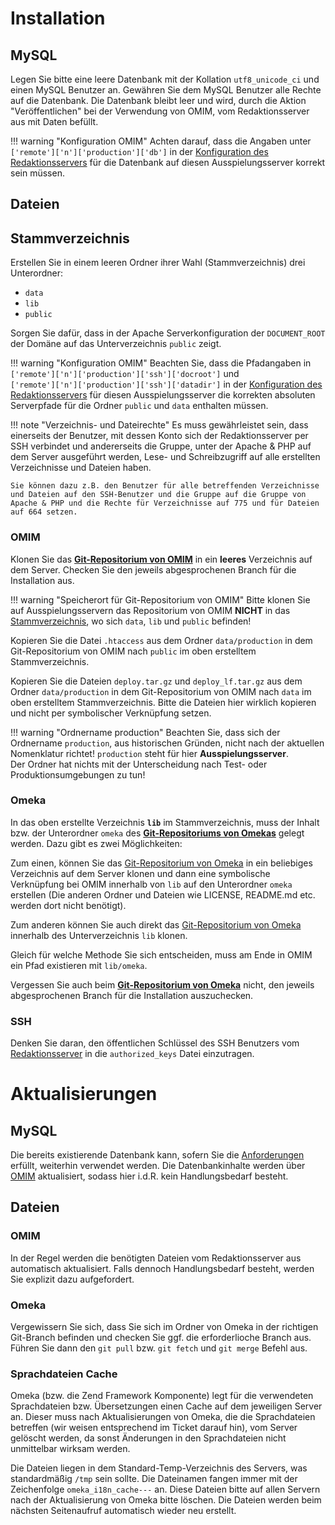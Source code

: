 
# Installation

## MySQL

Legen Sie bitte eine leere Datenbank mit der Kollation `utf8_unicode_ci` und einen MySQL Benutzer an. Gewähren Sie dem MySQL Benutzer alle Rechte auf die Datenbank.
Die Datenbank bleibt leer und wird, durch die Aktion "Veröffentlichen" bei der Verwendung von OMIM, vom Redaktionsserver aus mit Daten befüllt.

!!! warning "Konfiguration OMIM"
    Achten darauf, dass die Angaben unter  
    `['remote']['n']['production']['db']` in der 
    [Konfiguration des Redaktionsservers](dev-srv.html#appconfigomimphp)
    für die Datenbank auf diesen Ausspielungsserver korrekt sein müssen.

## Dateien
## Stammverzeichnis

Erstellen Sie in einem leeren Ordner ihrer Wahl (Stammverzeichnis) drei Unterordner:

- `data`
- `lib`
- `public`

Sorgen Sie dafür, dass in der Apache Serverkonfiguration der `DOCUMENT_ROOT` der Domäne auf das Unterverzeichnis `public` zeigt.

!!! warning "Konfiguration OMIM"
    Beachten Sie, dass die Pfadangaben in  
    `['remote']['n']['production']['ssh']['docroot']` und  
    `['remote']['n']['production']['ssh']['datadir']` in der 
    [Konfiguration des Redaktionsservers](dev-srv.html#appconfigomimphp)
    für diesen Ausspielungsserver die korrekten absoluten Serverpfade für die Ordner `public` und `data` enthalten müssen.

!!! note "Verzeichnis- und Dateirechte"
    Es muss gewährleistet sein, dass einerseits der Benutzer, mit dessen Konto sich der Redaktionsserver per SSH verbindet und andererseits die Gruppe, unter der Apache & PHP auf dem Server ausgeführt werden, Lese- und Schreibzugriff auf alle erstellten Verzeichnisse und Dateien haben.

    Sie können dazu z.B. den Benutzer für alle betreffenden Verzeichnisse und Dateien auf den SSH-Benutzer und die Gruppe auf die Gruppe von Apache & PHP und die Rechte für Verzeichnisse auf 775 und für Dateien auf 664 setzen.

### OMIM

Klonen Sie das **[Git-Repositorium von OMIM][repo_omim]** in ein **leeres** Verzeichnis auf dem Server. Checken Sie den jeweils abgesprochenen Branch für die Installation aus. 

!!! warning "Speicherort für Git-Repositorium von OMIM"
    Bitte klonen Sie auf Ausspielungsservern das Repositorium von OMIM **NICHT** in das [Stammverzeichnis](#stammverzeichnis), wo sich `data`, `lib` und `public` befinden!

Kopieren Sie die Datei `.htaccess` aus dem Ordner `data/production` in dem Git-Repositorium von OMIM nach `public` im oben erstelltem Stammverzeichnis.

Kopieren Sie die Dateien `deploy.tar.gz` und `deploy_lf.tar.gz` aus dem Ordner `data/production` in dem Git-Repositorium von OMIM nach `data` im oben erstelltem Stammverzeichnis. Bitte die Dateien hier wirklich kopieren und nicht per symbolischer Verknüpfung setzen.

!!! warning "Ordnername production"
    Beachten Sie, dass sich der Ordnername `production`, aus historischen Gründen, 
    nicht nach der aktuellen Nomenklatur richtet! `production` steht für hier **Ausspielungsserver**.  
    Der Ordner hat nichts mit der Unterscheidung nach Test- oder Produktionsumgebungen zu tun!

### Omeka

In das oben erstellte Verzeichnis **`lib`** im Stammverzeichnis, muss der Inhalt bzw. der Unterordner `omeka` des **[Git-Repositoriums von Omekas][repo_omeka]** gelegt werden. Dazu gibt es zwei Möglichkeiten:

Zum einen, können Sie das [Git-Repositorium von Omeka][repo_omeka] in ein beliebiges Verzeichnis auf dem Server klonen und dann eine symbolische Verknüpfung bei OMIM innerhalb von `lib` auf den Unterordner `omeka` erstellen (Die anderen Ordner und Dateien wie LICENSE, README.md etc. werden dort nicht benötigt). 

Zum anderen können Sie auch direkt das [Git-Repositorium von Omeka][repo_omeka] innerhalb des Unterverzeichnis `lib` klonen.

Gleich für welche Methode Sie sich entscheiden, muss am Ende in OMIM ein Pfad existieren mit `lib/omeka`.

Vergessen Sie auch beim **[Git-Repositorium von Omeka][repo_omeka]** nicht, den jeweils abgesprochenen Branch für die Installation auszuchecken.

### SSH

Denken Sie daran, den öffentlichen Schlüssel des SSH Benutzers vom [Redaktionsserver](index.html#redaktionsserver) in die `authorized_keys` Datei einzutragen.

# Aktualisierungen
## MySQL

Die bereits existierende Datenbank kann, sofern Sie die [Anforderungen](install.html#mysql-server) erfüllt, weiterhin verwendet werden.
Die Datenbankinhalte werden über [OMIM](index.html#omeka-multiinstanz-manager-omim) aktualisiert, sodass hier i.d.R. kein Handlungsbedarf besteht.


## Dateien
### OMIM

In der Regel werden die benötigten Dateien vom Redaktionsserver aus automatisch aktualisiert.
Falls dennoch Handlungsbedarf besteht, werden Sie explizit dazu aufgefordert.

### Omeka

Vergewissern Sie sich, dass Sie sich im Ordner von Omeka in der richtigen Git-Branch befinden und checken Sie ggf. die erforderlioche Branch aus. Führen Sie dann den `git pull` bzw. `git fetch` und `git merge` Befehl aus. 

### Sprachdateien Cache

Omeka (bzw. die Zend Framework Komponente) legt für die verwendeten Sprachdateien bzw. Übersetzungen einen Cache auf dem jeweiligen Server an.
Dieser muss nach Aktualisierungen von Omeka, die die Sprachdateien betreffen (wir weisen entsprechend im Ticket darauf hin), vom Server gelöscht werden, da sonst Änderungen in den Sprachdateien nicht unmittelbar wirksam werden.

Die Dateien liegen in dem Standard-Temp-Verzeichnis des Servers, was standardmäßig ``/tmp`` sein sollte.
Die Dateinamen fangen immer mit der Zeichenfolge ``omeka_i18n_cache---`` an. Diese Dateien bitte auf allen Servern nach der Aktualisierung von Omeka bitte löschen.
Die Dateien werden beim nächsten Seitenaufruf automatisch wieder neu erstellt.


[repo_omim]:https://github.com/Deutsche-Digitale-Bibliothek/ddb-virtualexhibitions-manager
[repo_omeka]:https://github.com/Deutsche-Digitale-Bibliothek/ddb-virtualexhibitions